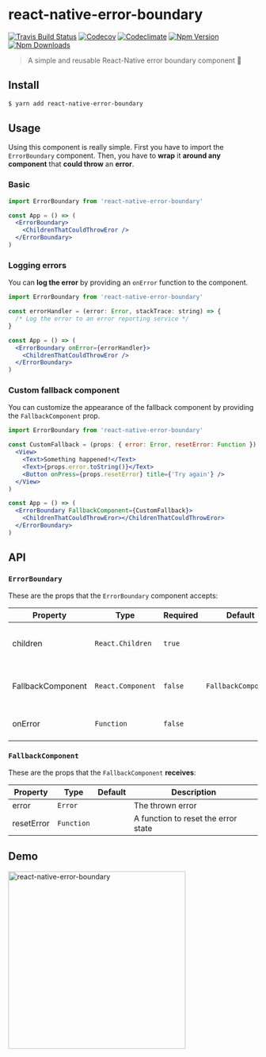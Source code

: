 # react-native-error-boundary

[![Travis Build Status](https://img.shields.io/travis/com/carloscuesta/react-native-error-boundary.svg?style=flat-square)](https://travis-ci.com/carloscuesta/react-native-error-boundary)
[![Codecov](https://img.shields.io/codecov/c/github/carloscuesta/react-native-error-boundary.svg?style=flat-square)](https://codecov.io/gh/carloscuesta/react-native-error-boundary)
[![Codeclimate](https://img.shields.io/codeclimate/maintainability/carloscuesta/react-native-error-boundary.svg?style=flat-square)](https://codeclimate.com/github/carloscuesta/react-native-error-boundary)
[![Npm Version](https://img.shields.io/npm/v/react-native-error-boundary.svg?style=flat-square)](https://www.npmjs.com/package/react-native-error-boundary)
[![Npm Downloads](https://img.shields.io/npm/dt/react-native-error-boundary.svg?style=flat-square)](https://www.npmjs.com/package/react-native-error-boundary)

> A simple and reusable React-Native error boundary component 🐛

## Install

```bash
$ yarn add react-native-error-boundary
```

## Usage

Using this component is really simple. First you have to import the `ErrorBoundary`
component. Then, you have to **wrap** it **around any component** that
**could throw** an **error**.

### Basic

```jsx
import ErrorBoundary from 'react-native-error-boundary'

const App = () => (
  <ErrorBoundary>
    <ChildrenThatCouldThrowEror />
  </ErrorBoundary>
)
```

### Logging errors

You can **log the error** by providing an `onError` function to the component.

```jsx
import ErrorBoundary from 'react-native-error-boundary'

const errorHandler = (error: Error, stackTrace: string) => {
  /* Log the error to an error reporting service */
}

const App = () => (
  <ErrorBoundary onError={errorHandler}>
    <ChildrenThatCouldThrowEror />
  </ErrorBoundary>
)
```

### Custom fallback component

You can customize the appearance of the fallback component by providing the `FallbackComponent` prop.

```jsx
import ErrorBoundary from 'react-native-error-boundary'

const CustomFallback = (props: { error: Error, resetError: Function }) => (
  <View>
    <Text>Something happened!</Text>
    <Text>{props.error.toString()}</Text>
    <Button onPress={props.resetError} title={'Try again'} />
  </View>
)

const App = () => (
  <ErrorBoundary FallbackComponent={CustomFallback}>
    <ChildrenThatCouldThrowEror></ChildrenThatCouldThrowEror>
  </ErrorBoundary>
)
```

## API

### `ErrorBoundary`

These are the props that the `ErrorBoundary` component accepts:

| Property          | Type              | Required | Default             | Description                        |
|-------------------|-------------------|----------|---------------------|------------------------------------|
| children          | `React.Children`  | `true`   |                     | Components that may throw an error |
| FallbackComponent | `React.Component` | `false`  | `FallbackComponent` | UI rendered when there's an error  |
| onError           | `Function`        | `false`  |                     | Function for logging the error     |

### `FallbackComponent`

These are the props that the `FallbackComponent` **receives**:

| Property   | Type       | Default | Description                         |
|------------|------------|---------|-------------------------------------|
| error      | `Error`    |         | The thrown error                    |
| resetError | `Function` |         | A function to reset the error state |

## Demo

<img
  src='https://user-images.githubusercontent.com/7629661/52532748-d8758400-2d29-11e9-80a0-15182517271c.gif'
  alt='react-native-error-boundary'
  width='358px'
/>
